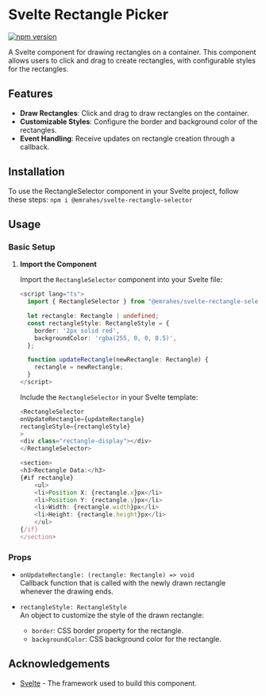 # Svelte Rectangle Picker

[![npm version](https://img.shields.io/npm/v/%40emrahes%2Fsvelte-rectangle-selector)](https://www.npmjs.com/package/@emrahes/svelte-rectangle-selector)

A Svelte component for drawing rectangles on a container. This component allows users to click and drag to create rectangles, with configurable styles for the rectangles.

## Features

- **Draw Rectangles**: Click and drag to draw rectangles on the container.
- **Customizable Styles**: Configure the border and background color of the rectangles.
- **Event Handling**: Receive updates on rectangle creation through a callback.

## Installation

To use the RectangleSelector component in your Svelte project, follow these steps:
`npm i @emrahes/svelte-rectangle-selector`

## Usage

### Basic Setup

1. **Import the Component**

   Import the `RectangleSelector` component into your Svelte file:

   ```typescript
   <script lang="ts">
     import { RectangleSelector } from "@emrahes/svelte-rectangle-selector";

     let rectangle: Rectangle | undefined;
     const rectangleStyle: RectangleStyle = {
       border: '2px solid red',
       backgroundColor: 'rgba(255, 0, 0, 0.5)',
     };

     function updateRectangle(newRectangle: Rectangle) {
       rectangle = newRectangle;
     }
   </script>
   ```

   Include the `RectangleSelector` in your Svelte template:

   ```typescript
   <RectangleSelector
   onUpdateRectangle={updateRectangle}
   rectangleStyle={rectangleStyle}
   >
   <div class="rectangle-display"></div>
   </RectangleSelector>

   <section>
   <h3>Rectangle Data:</h3>
   {#if rectangle}
       <ul>
       <li>Position X: {rectangle.x}px</li>
       <li>Position Y: {rectangle.y}px</li>
       <li>Width: {rectangle.width}px</li>
       <li>Height: {rectangle.height}px</li>
       </ul>
   {/if}
   </section>
   ```

### Props

- `onUpdateRectangle: (rectangle: Rectangle) => void`  
  Callback function that is called with the newly drawn rectangle whenever the drawing ends.

- `rectangleStyle: RectangleStyle`  
  An object to customize the style of the drawn rectangle:
  - `border`: CSS border property for the rectangle.
  - `backgroundColor`: CSS background color for the rectangle.

## Acknowledgements

- [Svelte](https://svelte.dev/) - The framework used to build this component.
